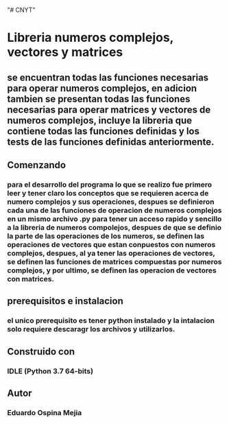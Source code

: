 "# CNYT" 
# Libreria numeros complejos, vectores y matrices

## se encuentran todas las funciones necesarias para operar numeros complejos, en adicion tambien se presentan todas las funciones necesarias para operar matrices y vectores de numeros complejos, incluye la libreria que contiene todas las funciones definidas y los tests de las funciones definidas anteriormente.

## Comenzando 

### para el desarrollo del programa lo que se realizo fue primero leer y tener claro los conceptos que se requieren acerca de numero complejos y sus operaciones, despues se definieron cada una de las funciones de operacion de numeros complejos en un mismo archivo .py para tener un acceso rapido y sencillo a la libreria de numeros compolejos, despues de que se definio la parte de las operaciones de los numeros, se definen las operaciones de vectores que estan conpuestos con numeros complejos, despues, al ya tener las operaciones de vectores, se definen las funciones de matrices compuestas por numeros complejos, y por ultimo, se definen las operacion de vectores con matrices.

## prerequisitos e instalacion

### el unico prerequisito es tener python instalado y la intalacion solo requiere descaragr los archivos y utilizarlos.

## Construido con 

### IDLE (Python 3.7 64-bits)

## Autor 

### Eduardo Ospina Mejia



